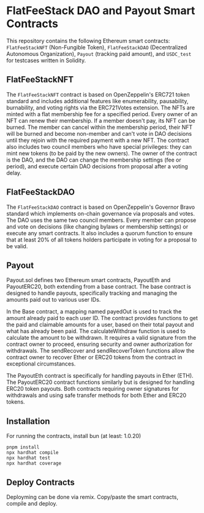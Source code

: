 # FlatFeeStack DAO and Payout Smart Contracts

This repository contains the following Ethereum smart contracts: ```FlatFeeStackNFT``` (Non-Fungible Token), ```FlatFeeStackDAO``` (Decentralized Autonomous Organization), ```Payout``` (tracking paid amount), and ```USDC_test``` for testcases written in Solidity.

## FlatFeeStackNFT

The ```FlatFeeStackNFT``` contract is based on OpenZeppelin's ERC721 token standard and includes additional features like enumerability, pausability, burnability, and voting rights via the ERC721Votes extension. The NFTs are minted with a flat membership fee for a specified period. Every owner of an NFT can renew their membership. If a member doesn't pay, its NFT can be burned. The member can cancel within the membership period, their NFT will be burned and become non-member and can't vote in DAO decisions until they rejoin with the required payment with a new NFT. The contract also includes two council members who have special privileges: they can mint new tokens (to be paid by the new owners). The owner of the contract is the DAO, and the DAO can change the membership settings (fee or period), and execute certain DAO decisions from proposal after a voting delay.

## FlatFeeStackDAO

The ```FlatFeeStackDAO``` contract is based on OpenZeppelin's Governor Bravo standard which implements on-chain governance via proposals and votes. The DAO uses the same two council members. Every member can propose and vote on decisions (like changing bylaws or membership settings) or execute any smart contracts. It also includes a quorum function to ensure that at least 20% of all tokens holders participate in voting for a proposal to be valid.

## Payout

Payout.sol defines two Ethereum smart contracts, PayoutEth and PayoutERC20, both extending from a base contract. The base contract is designed to handle payouts, specifically tracking and managing the amounts paid out to various user IDs.

In the Base contract, a mapping named payedOut is used to track the amount already paid to each user ID. The contract provides functions to get the paid and claimable amounts for a user, based on their total payout and what has already been paid. The calculateWithdraw function is used to calculate the amount to be withdrawn. It requires a valid signature from the contract owner to proceed, ensuring security and owner authorization for withdrawals. The sendRecover and sendRecoverToken functions allow the contract owner to recover Ether or ERC20 tokens from the contract in exceptional circumstances.

The PayoutEth contract is specifically for handling payouts in Ether (ETH). The PayoutERC20 contract functions similarly but is designed for handling ERC20 token payouts. Both contracts requiring owner signatures for withdrawals and using safe transfer methods for both Ether and ERC20 tokens.

## Installation

For running the contracts, install bun (at least: 1.0.20)

```
pnpm install
npx hardhat compile
npx hardhat test
npx hardhat coverage
```
## Deploy Contracts

Deployming can be done via remix. Copy/paste the smart contracts, compile and deploy.
